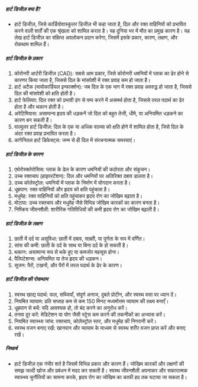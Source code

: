 ##### हार्ट डिजीज़ क्या है?
* हार्ट डिजीज़, जिसे कार्डियोवास्कुलर डिजीज़ भी कहा जाता है, दिल और रक्त वाहिनियों को प्रभावित करने वाली शर्तों की एक श्रृंखला को शामिल करता है। यह दुनिया भर में मौत का प्रमुख कारण है। यह लेख हार्ट डिजीज़ का संक्षिप्त अवलोकन प्रदान करेगा, जिसमें इसके प्रकार, कारण, लक्षण, और रोकथाम शामिल हैं।

##### हार्ट डिजीज़ के प्रकार
1. कोरोनरी आर्टरी डिजीज़ (CAD): सबसे आम प्रकार, जिसे कोरोनरी धमनियों में प्लाक का ढेर होने से कारणर किया जाता है, जिससे दिल के मांसपेशी में रक्त प्रवाह कम हो जाता है।
2. हार्ट अटैक (मायोकार्डियल इन्फार्क्शन): जब दिल के एक भाग में रक्त प्रवाह अवरुद्ध हो जाता है, जिससे दिल की मांसपेशी को क्षति होती है।
3. हार्ट फेलियर: दिल रक्त को प्रभावी ढंग से पम्प करने में असमर्थ होता है, जिससे तरल पदार्थ का ढेर होता है और थकान होती है।
4. अरेटिमियास: असामान्य हृदय की धड़कनें जो दिल को बहुत तेजी, धीमे, या अनियमित धड़कने का कारण बन सकती हैं। 
5. वाल्वुलर हार्ट डिजीज़: दिल के एक या अधिक वाल्व्स को क्षति होने में शामिल होता है, जिसे दिल के अंदर रक्त प्रवाह प्रभावित करता है। 
6. कांगेनितल हार्ट डिफेक्ट्स: जन्म से ही दिल में संरचनात्मक समस्याएं।
##### हार्ट डिजीज़ के कारण
1. एथेरोस्क्लेरोसिस: प्लाक के ढेल के कारण धमनियों की कठोरता और संकुचन।
2. उच्च रक्तचाप (हाइपरटेंशन): दिल और धमनियों पर अतिरिक्त दबाव डालता है।
3. उच्च कोलेस्ट्रोल: धमनियों में प्लाक के निर्माण में योगदान करता है।
4. धूम्रपान: रक्त वाहिनियों और हृदय को क्षति पहुंचाता है।
5. मधुमेह: रक्त वाहिनियों को क्षति पहुंचाकर हृदय रोग का जोखिम बढ़ाता है।
6. मोटापा: उच्च रक्तचाप और मधुमेह जैसे विभिन्न जोखिम कारकों का कारण बनता है।
7. निष्क्रिय जीवनशैली: शारीरिक गतिविधियों की कमी हृदय रोग का जोखिम बढ़ाती है।
##### हार्ट डिजीज़ के लक्षण
1. छाती में दर्द या असुविधा: छाती में दबाव, सख़्ती, या पूर्णता के रूप में वर्णित।
2. सांस की कमी: छाती के दर्द के साथ या बिना दर्द के हो सकती है।
3. थकान: असामान्य रूप से थके हुए या कमजोर महसूस होना।
4. पैल्पिटेशन्स: अनियमित या तेज हृदय की धड़कन।
5. सूजन: पैरों, टखनों, और पैरों में तरल पदार्थ के ढेर के कारण।
##### हार्ट डिजीज़ की रोकथाम
1. स्वस्थ खाद्य पदार्थ: फल, सब्जियाँ, संपूर्ण अनाज, दुबले प्रोटीन, और स्वस्थ वसा पर ध्यान दें।
2. नियमित व्यायाम: प्रति सप्ताह कम से कम 150 मिनट मध्यमोत्तम व्यायाम की लक्ष्य बनाएँ।
3. धूम्रपान से बचें: यदि आवश्यक हो, तो बंद करने का अनुरोध करें।
4. तनाव दूर करें: मेडिटेशन या योग जैसी स्ट्रेस कम करने की तकनीकों का अभ्यास करें।
5. नियमित स्वास्थ्य जांच: रक्तचाप, कोलेस्ट्रोल स्तर, और मधुमेह की निगरानी करें।
6. स्वस्थ वजन बनाए रखें: खानपान और व्यायाम के माध्यम से स्वस्थ शरीर वजन प्राप्त करें और बनाए रखें।
##### निष्कर्ष
* हार्ट डिजीज़ एक गंभीर शर्त है जिसमें विभिन्न प्रकार और कारण हैं। जोखिम कारकों और लक्षणों की समझ जल्दी खोज और प्रबंधन में मदद कर सकती है। स्वस्थ जीवनशैली अपनाकर और सकारात्मक स्वास्थ्य चुनौतियों का सामना करके, हृदय रोग का जोखिम का काफी हद तक घटाया जा सकता है।